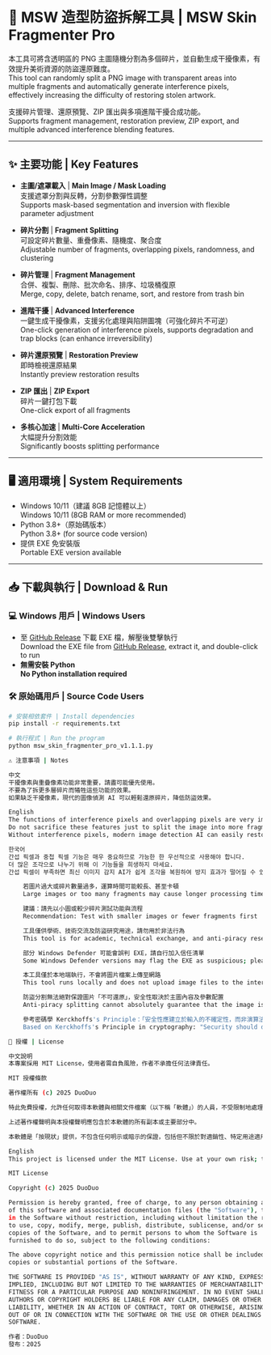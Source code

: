 # 🎨 MSW 造型防盜拆解工具 | MSW Skin Fragmenter Pro

本工具可將含透明區的 PNG 主圖隨機分割為多個碎片，並自動生成干擾像素，有效提升美術資源的防盜還原難度。  
This tool can randomly split a PNG image with transparent areas into multiple fragments and automatically generate interference pixels, effectively increasing the difficulty of restoring stolen artwork.

支援碎片管理、還原預覽、ZIP 匯出與多項進階干擾合成功能。  
Supports fragment management, restoration preview, ZIP export, and multiple advanced interference blending features.

---

## ✨ 主要功能 | Key Features

- **主圖/遮罩載入** | **Main Image / Mask Loading**  
  支援遮罩分割與反轉，分割參數彈性調整  
  Supports mask-based segmentation and inversion with flexible parameter adjustment  

- **碎片分割** | **Fragment Splitting**  
  可設定碎片數量、重疊像素、隨機度、聚合度  
  Adjustable number of fragments, overlapping pixels, randomness, and clustering  

- **碎片管理** | **Fragment Management**  
  合併、複製、刪除、批次命名、排序、垃圾桶復原  
  Merge, copy, delete, batch rename, sort, and restore from trash bin  

- **進階干擾** | **Advanced Interference**  
  一鍵生成干擾像素，支援劣化處理與陷阱圖塊（可強化碎片不可逆）  
  One-click generation of interference pixels, supports degradation and trap blocks (can enhance irreversibility)  

- **碎片還原預覽** | **Restoration Preview**  
  即時檢視還原結果  
  Instantly preview restoration results  

- **ZIP 匯出** | **ZIP Export**  
  碎片一鍵打包下載  
  One-click export of all fragments  

- **多核心加速** | **Multi-Core Acceleration**  
  大幅提升分割效能  
  Significantly boosts splitting performance  

---

## 🖥 適用環境 | System Requirements

- Windows 10/11（建議 8GB 記憶體以上）  
  Windows 10/11 (8GB RAM or more recommended)  
- Python 3.8+（原始碼版本）  
  Python 3.8+ (for source code version)  
- 提供 EXE 免安裝版  
  Portable EXE version available  

---

## 📥 下載與執行 | Download & Run

### 💻 Windows 用戶 | Windows Users
- 至 [GitHub Release](https://github.com/duoduo-88/MSW-Skin-Fragmenter-Pro/releases) 下載 EXE 檔，解壓後雙擊執行  
  Download the EXE file from [GitHub Release](https://github.com/duoduo-88/MSW-Skin-Fragmenter-Pro/releases), extract it, and double-click to run  
- **無需安裝 Python**  
  **No Python installation required**

### 🛠 原始碼用戶 | Source Code Users
```bash
# 安裝相依套件 | Install dependencies
pip install -r requirements.txt

# 執行程式 | Run the program
python msw_skin_fragmenter_pro_v1.1.1.py

⚠ 注意事項 | Notes

中文
干擾像素與重疊像素功能非常重要，請盡可能優先使用。
不要為了拆更多層碎片而犧牲這些功能的效果。
如果缺乏干擾像素，現代的圖像偵測 AI 可以輕鬆還原碎片，降低防盜效果。

English
The functions of interference pixels and overlapping pixels are very important and should be prioritized whenever possible.
Do not sacrifice these features just to split the image into more fragments.
Without interference pixels, modern image detection AI can easily restore the fragments, reducing anti-theft effectiveness.

한국어
간섭 픽셀과 중첩 픽셀 기능은 매우 중요하므로 가능한 한 우선적으로 사용해야 합니다.
더 많은 조각으로 나누기 위해 이 기능들을 희생하지 마세요.
간섭 픽셀이 부족하면 최신 이미지 감지 AI가 쉽게 조각을 복원하여 방지 효과가 떨어질 수 있습니다.

    若圖片過大或碎片數量過多，運算時間可能較長、甚至卡頓
    Large images or too many fragments may cause longer processing times or lag

    建議：請先以小圖或較少碎片測試功能與流程
    Recommendation: Test with smaller images or fewer fragments first

    工具僅供學術、技術交流及防盜研究用途，請勿用於非法行為
    This tool is for academic, technical exchange, and anti-piracy research purposes only

    部分 Windows Defender 可能會誤判 EXE，請自行加入信任清單
    Some Windows Defender versions may flag the EXE as suspicious; please add it to your trusted list

    本工具僅於本地端執行，不會將圖片檔案上傳至網路
    This tool runs locally and does not upload image files to the internet

    防盜分割無法絕對保證圖片「不可還原」，安全性取決於主圖內容及參數配置
    Anti-piracy splitting cannot absolutely guarantee that the image is unrecoverable; security depends on image content and parameter configuration

    參考密碼學 Kerckhoffs's Principle：「安全性應建立於輸入的不確定性，而非演算法本身」
    Based on Kerckhoffs's Principle in cryptography: "Security should depend on uncertainty of the input, not the secrecy of the algorithm"

📜 授權 | License

中文說明
本專案採用 MIT License，使用者需自負風險，作者不承擔任何法律責任。

MIT 授權條款

著作權所有 (c) 2025 DuoDuo

特此免費授權，允許任何取得本軟體與相關文件檔案（以下稱「軟體」）的人員，不受限制地處理本軟體，包括但不限於使用、複製、修改、合併、出版、發行、再授權及/或銷售本軟體副本，並允許本軟體提供者在符合以下條件的情況下也可這樣做：

上述著作權聲明與本授權聲明應包含於本軟體的所有副本或主要部分中。

本軟體是「按現狀」提供，不包含任何明示或暗示的保證，包括但不限於對適銷性、特定用途適用性及非侵權的保證。在任何情況下，作者或版權持有人不對因本軟體或本軟體的使用或其他交易而引起的任何索賠、損害或其他責任承擔責任，無論是在合約訴訟、侵權行為或其他方面。

English
This project is licensed under the MIT License. Use at your own risk; the author assumes no legal responsibility.

MIT License

Copyright (c) 2025 DuoDuo

Permission is hereby granted, free of charge, to any person obtaining a copy
of this software and associated documentation files (the "Software"), to deal
in the Software without restriction, including without limitation the rights
to use, copy, modify, merge, publish, distribute, sublicense, and/or sell
copies of the Software, and to permit persons to whom the Software is
furnished to do so, subject to the following conditions:

The above copyright notice and this permission notice shall be included in all
copies or substantial portions of the Software.

THE SOFTWARE IS PROVIDED "AS IS", WITHOUT WARRANTY OF ANY KIND, EXPRESS OR
IMPLIED, INCLUDING BUT NOT LIMITED TO THE WARRANTIES OF MERCHANTABILITY,
FITNESS FOR A PARTICULAR PURPOSE AND NONINFRINGEMENT. IN NO EVENT SHALL THE
AUTHORS OR COPYRIGHT HOLDERS BE LIABLE FOR ANY CLAIM, DAMAGES OR OTHER
LIABILITY, WHETHER IN AN ACTION OF CONTRACT, TORT OR OTHERWISE, ARISING FROM,
OUT OF OR IN CONNECTION WITH THE SOFTWARE OR THE USE OR OTHER DEALINGS IN THE
SOFTWARE.

作者：DuoDuo
發布：2025

